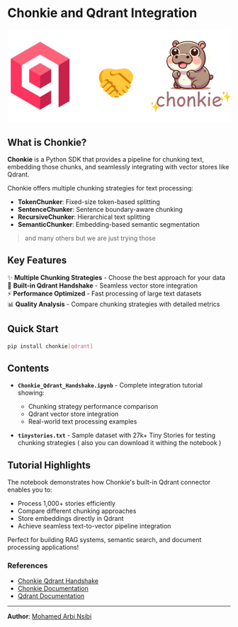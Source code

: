# Chonkie and Qdrant Integration

<!-- ![Chonkie Logo](assets/chonkie.png) -->
![handshake](../assets/handshake.png)

## What is Chonkie?
**Chonkie** is a Python SDK that provides a pipeline for chunking text, embedding those chunks, and seamlessly integrating with vector stores like Qdrant.



Chonkie offers multiple chunking strategies for text processing:

- **TokenChunker**: Fixed-size token-based splitting
- **SentenceChunker**: Sentence boundary-aware chunking  
- **RecursiveChunker**: Hierarchical text splitting
- **SemanticChunker**: Embedding-based semantic segmentation
> and many others but we are just trying those 
## Key Features

✨ **Multiple Chunking Strategies** - Choose the best approach for your data  
🔗 **Built-in Qdrant Handshake** - Seamless vector store integration  
⚡ **Performance Optimized** - Fast processing of large text datasets  
📊 **Quality Analysis** - Compare chunking strategies with detailed metrics  

## Quick Start

```bash
pip install chonkie[qdrant]
```

## Contents

- **`Chonkie_Qdrant_Handshake.ipynb`** - Complete integration tutorial showing:
  - Chunking strategy performance comparison
  - Qdrant vector store integration
  - Real-world text processing examples
  
- **`tinystories.txt`** - Sample dataset with 27k+ Tiny Stories for testing chunking strategies ( also you can download it withing the notebook )

## Tutorial Highlights

The notebook demonstrates how Chonkie's built-in Qdrant connector enables you to:
- Process 1,000+ stories efficiently
- Compare different chunking approaches
- Store embeddings directly in Qdrant
- Achieve seamless text-to-vector pipeline integration

Perfect for building RAG systems, semantic search, and document processing applications! 

### References 
* [Chonkie Qdrant Handshake](https://docs.chonkie.ai/python-sdk/handshakes/qdrant-handshake)
* [Chonkie Documentation](https://docs.chonkie.ai/python-sdk/getting-started/introduction)
* [Qdrant Documentation](https://qdrant.tech/documentation/)

---

**Author**: [Mohamed Arbi Nsibi](https://www.linkedin.com/in/mohammed-arbi-nsibi-584a43241/) 

